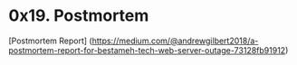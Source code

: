 # 0x19. Postmortem
[Postmortem Report] (https://medium.com/@andrewgilbert2018/a-postmortem-report-for-bestameh-tech-web-server-outage-73128fb91912)
